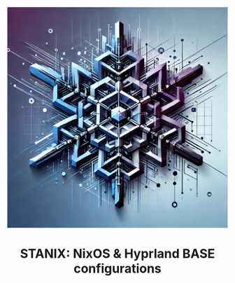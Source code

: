 <div align="center"><img src="assets/nixos.webp"></div>
<h1 align="center">STANIX: NixOS & Hyprland BASE configurations</h1>
